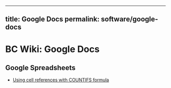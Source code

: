 ----
title: Google Docs
permalink: software/google-docs
----

BC Wiki: Google Docs
====================

Google Spreadsheets
-------------------

+ [Using cell references with COUNTIFS formula](https://webapps.stackexchange.com/questions/57669/using-cell-reference-with-countifs-formula)
